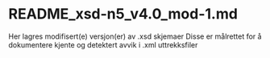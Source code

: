 # README_xsd-n5_v4.0_mod-1.md

Her lagres modifisert(e) versjon(er) av .xsd skjemaer
Disse er målrettet for å dokumentere kjente og detektert avvik i .xml uttrekksfiler
